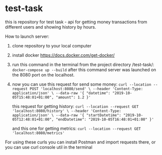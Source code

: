 # test-task
this is repository for test task - api for getting money transactions from different users and showing history by hours.

How to launch server:
1) clone repository to your local computer
2) install docker https://docs.docker.com/get-docker/
3) run this command in the terminal from the project directory /test-task/: ```docker-compose up --build``` after this command server was launched on the 8080 port on the localhost.
4) now you can use this request for send some money:
    `curl --location --request POST 'localhost:8080/send' \
    --header 'Content-Type: application/json' \
    --data-raw '{
    "datetime": "2019-10-05T15:48:01+01:00",
    "amount": 1.2
    }'`
   
    this request for getting history:
    `curl --location --request GET 'localhost:8080/history' \
    --header 'Content-Type: application/json' \
    --data-raw '{
    "startDatetime": "2019-10-05T12:48:01+01:00",
    "endDatetime": "2019-10-05T16:48:01+01:00"
    }'`
    
    and this one for getting metrics:
    `curl --location --request GET 'localhost:8080/metrics'`

For using these curls you can install Postman and import requests there, 
or you can use curl console util in the terminal
